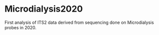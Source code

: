 # Microdialysis2020

First analysis of ITS2 data derived from sequencing done on Microdialysis probes in 2020.
